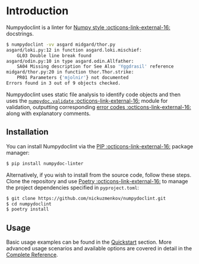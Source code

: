 # Introduction

Numpydoclint is a linter for [Numpy style :octicons-link-external-16:][numpy-style] docstrings.

<!-- termynal -->

```bash
$ numpydoclint -vv asgard midgard/thor.py
asgard/loki.py:12 in function asgard.loki.mischief:
    GL03 Double line break found
asgard/odin.py:10 in type asgard.odin.Allfather:
    SA04 Missing description for See Also 'Yggdrasil' reference
midgard/thor.py:20 in function thor.Thor.strike:
    PR01 Parameters {'mjolnir'} not documented
Errors found in 3 out of 9 objects checked.
```

Numpydoclint uses static file analysis to identify code objects and then uses the [`numpydoc.validate` :octicons-link-external-16:][numpydoc-validate] module for validation, outputting corresponding [error codes :octicons-link-external-16:][error-codes] along with explanatory comments.

## Installation

You can install Numpydoclint via the [PIP :octicons-link-external-16:][pip] package manager:

```bash
$ pip install numpydoc-linter
```

Alternatively, if you wish to install from the source code, follow these steps. Clone the repository and use [Poetry :octicons-link-external-16:][poetry] to manage the project dependencies specified in `pyproject.toml`:

```bash
$ git clone https://github.com/nickuzmenkov/numpydoclint.git
$ cd numpydoclint
$ poetry install
```

## Usage

Basic usage examples can be found in the [Quickstart](quickstart.md) section. More advanced usage scenarios and available options are covered in detail in the [Complete Reference](complete_reference.md).

[numpy-style]: https://numpydoc.readthedocs.io/en/latest/format.html
[numpydoc-validate]: https://numpydoc.readthedocs.io/en/latest/validation.html
[error-codes]: https://numpydoc.readthedocs.io/en/latest/validation.html#built-in-validation-checks
[pip]: https://pip.pypa.io/en/stable/
[poetry]: https://python-poetry.org/
